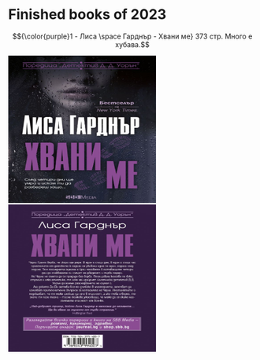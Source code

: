<h1>Finished books of 2023</h1>
 
$${\color{purple}1 - Лиса \space Гарднър - Хвани ме} 373 стр. Много е хубава.$$

<img src='./img/LisaFront.jpg' width='300px' height='300px'> <img src='./img/LisaBack.jpg' width='300px' height='300px'>
